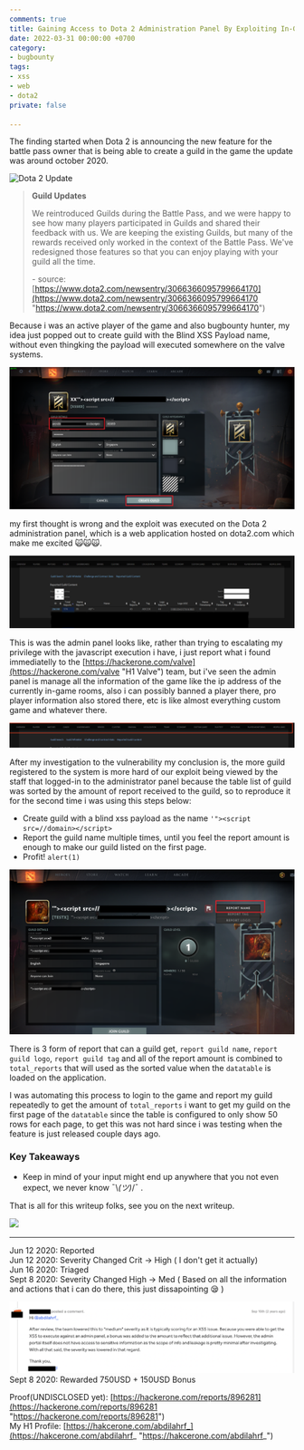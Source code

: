 ```yaml
---
comments: true
title: Gaining Access to Dota 2 Administration Panel By Exploiting In-Game Feature
date: 2022-03-31 00:00:00 +0700
category:
- bugbounty
tags:
- xss
- web
- dota2
private: false

---
```

The finding started when Dota 2 is announcing the new feature for the battle pass owner that is being able to create a guild in the game the update was around october 2020.

![Dota 2 Update ](/uploads/screen-shot-2022-03-31-at-14-03-20.png "Dota 2 Update ")

> **Guild Updates**
>
> We reintroduced Guilds during the Battle Pass, and we were happy to see how many players participated in Guilds and shared their feedback with us. We are keeping the existing Guilds, but many of the rewards received only worked in the context of the Battle Pass. We've redesigned those features so that you can enjoy playing with your guild all the time.
>
> \- source: [https://www.dota2.com/newsentry/3066366095799664170](https://www.dota2.com/newsentry/3066366095799664170 "https://www.dota2.com/newsentry/3066366095799664170")

Because i was an active player of the game and also bugbounty hunter, my idea just popped out to create guild with the Blind XSS Payload name, without even thingking the payload will executed somewhere on the valve systems.

![](/uploads/create-new-guild-1.png)

my first thought is wrong and the exploit was executed on the Dota 2 administration panel, which is a web application hosted on dota2.com which make me excited 🙀🙀🙀.

![](/uploads/174_total_reports.png)

This is was the admin panel looks like, rather than trying to escalating my privilege with the javascript execution i have, i just report what i found immediatelly to the [https://hackerone.com/valve](https://hackerone.com/valve "H1 Valve") team, but i've seen the admin panel is manage all the information of the game like the ip address of the currently in-game rooms, also i can possibly banned a player there, pro player information also stored there, etc is like almost everything custom game and whatever there.

![](/uploads/menus.png)

After my investigation to the vulnerability my conclusion is, the more guild registered to the system is more hard of our exploit being viewed by the staff that logged-in to the administrator panel because the table list of guild was sorted by the amount of report received to the guild, so to reproduce it for the second time i was using this steps below:

* Create guild with a blind xss payload as the name `'"><script src=//domain></script>`
* Report the guild name multiple times, until you feel the report amount is enough to make our guild listed on the first page.
* Profit! `alert(1)`

![](/uploads/reporting-1.png)

There is 3 form of report that can a guild get, `report guild name`, `report guild logo`, `report guild tag` and all of the report amount is combined to `total_reports` that will used as the sorted value when the `datatable` is loaded on the application.

I was automating this process to login to the game and report my guild repeatedly to get the amount of `total_reports` i want to get my guild on the first page of the `datatable` since the table is configured to only show 50 rows for each page, to get this was not hard since i was testing when the feature is just released couple days ago.

### Key Takeaways

* Keep in mind of your input might end up anywhere that you not even expect, we never know ¯\\_(ツ)_/¯ .

That is all for this writeup folks, see you on the next writeup.

![](/uploads/hats-off.gif)

***

Jun 12 2020: Reported  
Jun 12 2020: Severity Changed Crit -> High ( I don't get it actually)  
Jun 16 2020: Triaged  
Sept 8 2020: Severity Changed High -> Med ( Based on all the information and actions that i can do there, this just dissapointing 😪 )

![](/uploads/screen-shot-2022-03-31-at-15-55-37.png)  
Sept 8 2020: Rewarded 750USD + 150USD Bonus

Proof(UNDISCLOSED yet): [https://hackerone.com/reports/896281](https://hackerone.com/reports/896281 "https://hackerone.com/reports/896281")  
My H1 Profile: [https://hakcerone.com/abdilahrf_](https://hakcerone.com/abdilahrf_ "https://hakcerone.com/abdilahrf_")
